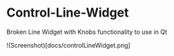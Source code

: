 Control-Line-Widget
===================

Broken Line Widget with Knobs functionality to use in Qt

!(Screenshot)[docs/controlLineWidget.png]